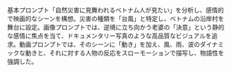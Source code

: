 基本プロンプト「自然災害に見舞われるベトナム人が見たい」を分析し、感情的で映画的なシーンを構想。災害の種類を「台風」と特定し、ベトナムの沿岸村を舞台に設定。画像プロンプトでは、逆境に立ち向かう老婆の「決意」という静的な感情に焦点を当て、ドキュメンタリー写真のような高品質なビジュアルを追求。動画プロンプトでは、そのシーンに「動き」を加え、風、雨、波のダイナミックな動きと、それに対する人物の反応をスローモーションで描写し、物語性を強調した。